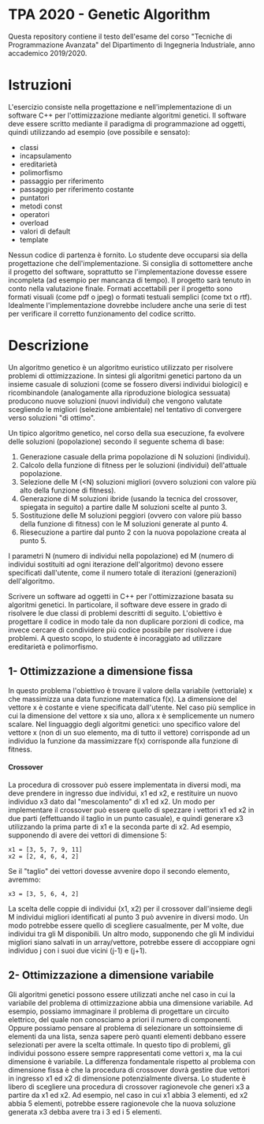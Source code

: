 # TPA 2020 - Genetic Algorithm
Questa repository contiene il testo dell'esame del corso "Tecniche di Programmazione Avanzata" del Dipartimento di Ingegneria Industriale, anno accademico 2019/2020.

# Istruzioni
L'esercizio consiste nella progettazione e nell'implementazione di un software C++ per l'ottimizzazione mediante algoritmi genetici. Il software deve essere scritto mediante il paradigma di programmazione ad oggetti, quindi utilizzando ad esempio (ove possibile e sensato):
 * classi
 * incapsulamento
 * ereditarietà
 * polimorfismo
 * passaggio per riferimento
 * passaggio per riferimento costante
 * puntatori
 * metodi const
 * operatori
 * overload
 * valori di default
 * template

Nessun codice di partenza è fornito. Lo studente deve occuparsi sia della progettazione che dell'implementazione. Si consiglia di sottomettere anche il progetto del software, soprattutto se l'implementazione dovesse essere incompleta (ad esempio per mancanza di tempo). Il progetto sarà tenuto in conto nella valutazione finale. Formati accettabili per il progetto sono formati visuali (come pdf o jpeg) o formati testuali semplici (come txt o rtf). Idealmente l'implementazione dovrebbe includere anche una serie di test per verificare il corretto funzionamento del codice scritto.

# Descrizione
Un algoritmo genetico è un algoritmo euristico utilizzato per risolvere problemi di ottimizzazione. In sintesi gli algoritmi genetici partono da un insieme casuale di soluzioni (come se fossero diversi individui biologici) e ricombinandole (analogamente alla riproduzione biologica sessuata) producono nuove soluzioni (nuovi individui) che vengono valutate scegliendo le migliori (selezione ambientale) nel tentativo di convergere verso soluzioni "di ottimo".

Un tipico algoritmo genetico, nel corso della sua esecuzione, fa evolvere delle soluzioni (popolazione) secondo il seguente schema di base:
1. Generazione casuale della prima popolazione di N soluzioni (individui).
2. Calcolo della funzione di fitness per le soluzioni (individui) dell'attuale popolazione.
3. Selezione delle M (<N) soluzioni migliori (ovvero soluzioni con valore più alto della funzione di fitness).
4. Generazione di M soluzioni ibride (usando la tecnica del crossover, spiegata in seguito) a partire dalle M soluzioni scelte al punto 3.
5. Sostituzione delle M soluzioni peggiori (ovvero con valore più basso della funzione di fitness) con le M soluzioni generate al punto 4.
6. Riesecuzione a partire dal punto 2 con la nuova popolazione creata al punto 5.

I parametri N (numero di individui nella popolazione) ed M (numero di individui sostituiti ad ogni iterazione dell'algoritmo) devono essere specificati dall'utente, come il numero totale di iterazioni (generazioni) dell'algoritmo.

Scrivere un software ad oggetti in C++ per l'ottimizzazione basata su algoritmi genetici. In particolare, il software deve essere in grado di risolvere le due classi di problemi descritti di seguito. L'obiettivo è progettare il codice in modo tale da non duplicare porzioni di codice, ma invece cercare di condividere più codice possibile per risolvere i due problemi. A questo scopo, lo studente è incoraggiato ad utilizzare ereditarietà e polimorfismo.

## 1- Ottimizzazione a dimensione fissa
In questo problema l'obiettivo è trovare il valore della variabile (vettoriale) x che massimizza una data funzione matematica f(x). La dimensione del vettore x è costante e viene specificata dall'utente. Nel caso più semplice in cui la dimensione del vettore x sia uno, allora x è semplicemente un numero scalare.
Nel linguaggio degli algoritmi genetici:
uno specifico valore del vettore x (non di un suo elemento, ma di tutto il vettore) corrisponde ad un individuo
 la funzione da massimizzare f(x) corrisponde alla funzione di fitness. 

#### Crossover
La procedura di crossover può essere implementata in diversi modi, ma deve prendere in ingresso due individui, x1 ed x2, e restituire un nuovo individuo x3 dato dal "mescolamento" di x1 ed x2. Un modo per implementare il crossover può essere quello di spezzare i vettori x1 ed x2 in due parti (effettuando il taglio in un punto casuale), e quindi generare x3 utilizzando la prima parte di x1 e la seconda parte di x2. Ad esempio, supponendo di avere dei vettori di dimensione 5:
```
x1 = [3, 5, 7, 9, 11]
x2 = [2, 4, 6, 4, 2]
```
Se il "taglio" dei vettori dovesse avvenire dopo il secondo elemento, avremmo:
```
x3 = [3, 5, 6, 4, 2]
```
La scelta delle coppie di individui (x1, x2) per il crossover dall'insieme degli M individui migliori identificati al punto 3 può avvenire in diversi modo. Un modo potrebbe essere quello di scegliere casualmente, per M volte, due individui tra gli M disponibili. Un altro modo, supponendo che gli M individui migliori siano salvati in un array/vettore, potrebbe essere di accoppiare ogni individuo j con i suoi due vicini (j-1) e (j+1).

## 2- Ottimizzazione a dimensione variabile
Gli algoritmi genetici possono essere utilizzati anche nel caso in cui la variabile del problema di ottimizzazione abbia una dimensione variabile. Ad esempio, possiamo immaginare il problema di progettare un circuito elettrico, del quale non conosciamo a priori il numero di componenti. Oppure possiamo pensare al problema di selezionare un sottoinsieme di elementi da una lista, senza sapere però quanti elementi debbano essere selezionati per avere la scelta ottimale.
In questo tipo di problemi, gli individui possono essere sempre rappresentati come vettori x, ma la cui dimensione è variabile. La differenza fondamentale rispetto al problema con dimensione fissa è che la procedura di crossover dovrà gestire due vettori in ingresso x1 ed x2 di dimensione potenzialmente diversa. Lo studente è libero di scegliere una procedura di crossover ragionevole che generi x3 a partire da x1 ed x2. Ad esempio, nel caso in cui x1 abbia 3 elementi, ed x2 abbia 5 elementi, potrebbe essere ragionevole che la nuova soluzione generata x3 debba avere tra i 3 ed i 5 elementi. 


